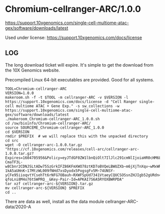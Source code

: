 Chromium-cellranger-ARC/1.0.0
========================

<https://support.10xgenomics.com/single-cell-multiome-atac-gex/software/downloads/latest>

Used under license:
https://support.10xgenomics.com/docs/license


LOG
---

The long download ticket will expire.  It's simple to get the download from the 10X Genomics website.

Precompiled Linux 64-bit executables are provided.  Good for all systems.

    TOOL=Chromium-cellranger-ARC
    VERSION=1.0.0
    makeroom.sh -f -t $TOOL -m cellranger-ARC -v $VERSION -l https://support.10xgenomics.com/docs/license -d "Cell Ranger single-cell multiome ATAC + Gene Exp." -s sw_collections -w https://support.10xgenomics.com/single-cell-multiome-atac-gex/software/downloads/latest
    ./makeroom_Chromium-cellranger-ARC_1.0.0.sh 
    cd /sw/bioinfo/Chromium-cellranger-ARC/
    source SOURCEME_Chromium-cellranger-ARC_1.0.0 
    cd $VERSION
    rmdir $PREFIX  # we will replace this with the unpacked directory
    cd src
    wget -O cellranger-arc-1.0.0.tar.gz "https://cf.10xgenomics.com/releases/cell-arc/cellranger-arc-1.0.0.tar.gz?Expires=1604705956&Policy=eyJTdGF0ZW1lbnQiOlt7IlJlc291cmNlIjoiaHR0cHM6Ly9jZi4xMHhnZW5vbWljcy5jb20vcmVsZWFzZXMvY2VsbC1hcmMvY2VsbHJhbmdlci1hcmMtMS4wLjAudGFyLmd6IiwiQ29uZGl0aW9uIjp7IkRhdGVMZXNzVGhhbiI6eyJBV1M6RXBvY2hUaW1lIjoxNjA0NzA1OTU2fX19XX0_&Signature=LNJni17PB8TO-CmaTF3L-w8Cbnr2CDNJSLtADw75SzGrkIFZ86KFmXWO78ztKD7oBVQeLBWUZXb~m6jXjTnXqv~wMxWRkedsYGswEBRBccrsWucTKRDq93kjAosZ3mnR9ApvIfHgJFE0fnhoQaZzo5mL3uFpfG0wRJjUZNBgz5itj8fAkqXNdMx4-1kA5aUHnK~17MtzWL009fNHd7xsDyodx5PogsgFv5M~74UNSY-yCFe95iioqvtYCsehTt6rNFG7OBauh~RXWFSpUd7341VtaeyCQUCSOSsnZHJIgb52gURdn4jKGonnbQvHp8j0dxZ-qfoLni8M4o76tSWPRQ__&Key-Pair-Id=APKAI7S6A5RYOXBWRPDA"
    tar xzf cellranger-arc-${VERSION}.tar.gz 
    mv cellranger-arc-${VERSION} $PREFIX
    cd ..


There are data as well, install as the data module cellranger-ARC-data/2020-A

